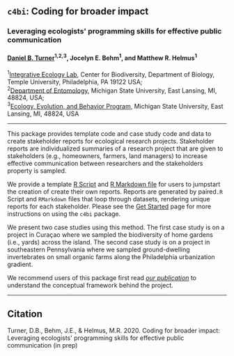 ## `c4bi`: Coding for broader impact
### Leveraging ecologists' programming skills for effective public communication
#### [Daniel B. Turner](https://dbturner.github.io/)<sup>1,</sup><sup>2,</sup><sup>3</sup>, Jocelyn E. Behm<sup>1</sup>, and Matthew R. Helmus<sup>1</sup>
<sup>1</sup>[Integrative Ecology Lab](https://www.iecolab.org "iEcoLab Homepage"), Center for Biodiversity, Department of Biology, Temple University, Philadelphia, PA 19122 USA;  
<sup>2</sup>[Department of Entomology](https://www.canr.msu.edu/ent/), Michigan State University, East Lansing, MI, 48824, USA;  
<sup>3</sup>[Ecology, Evolution, and Behavior Program](https://eeb.msu.edu/), Michigan State University, East Lansing, MI, 48824, USA

<hr>
This package provides template code and case study code and data to create stakeholder reports for ecological research projects.  Stakeholder reports are individualized summaries of a research project that are given to stakeholders (e.g., homeowners, farmers, land managers) to increase effective communication between researchers and the stakeholders property is sampled.  

We provide a template [R Script](https://github.com/dbturner/c4bi/blob/main/report_code/template/template_rScript.R) and [R Markdown file](https://github.com/dbturner/c4bi/blob/main/report_code/template/template_rmd.Rmd) for users to jumpstart the creation of create their own reports. Reports are generated by paired`.R` Script and `RMarkdown` files that loop through datasets, rendering unique reports for each stakeholder. Please see the [Get Started](https://dbturner.github.io/c4bi/articles/c4bi.html) page for more instructions on using the `c4bi` package.


We present two case studies using this method. The first case study is on a project in Curaçao where we sampled the biodiversity of home gardens (i.e., yards) across the island. The second case study is on a project in southeastern Pennsylvania where we sampled ground-dwelling invertebrates on small organic farms along the Philadelphia urbanization gradient.  


We recommend users of this package first read [_our publication_](#citation) to understand the conceptual framework behind the project.
<hr>


## Citation
Turner, D.B., Behm, J.E., & Helmus, M.R. 2020. Coding for broader impact: Leveraging ecologists' programming skills for effective public communication (in prep)
